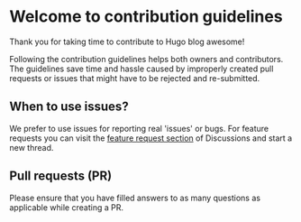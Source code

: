 # Welcome to contribution guidelines

Thank you for taking time to contribute to Hugo blog awesome!

Following the contribution guidelines helps both owners and contributors. The guidelines save time and hassle caused by improperly created pull requests or issues that might have to be rejected and re-submitted.

## When to use issues?

We prefer to use issues for reporting real 'issues' or bugs. For feature requests you can visit the [feature request section](https://github.com/hugo-sid/hugo-blog-awesome/discussions/categories/feature-requests) of Discussions and start a new thread.


## Pull requests (PR)

Please ensure that you have filled answers to as many questions as applicable while creating a PR.

